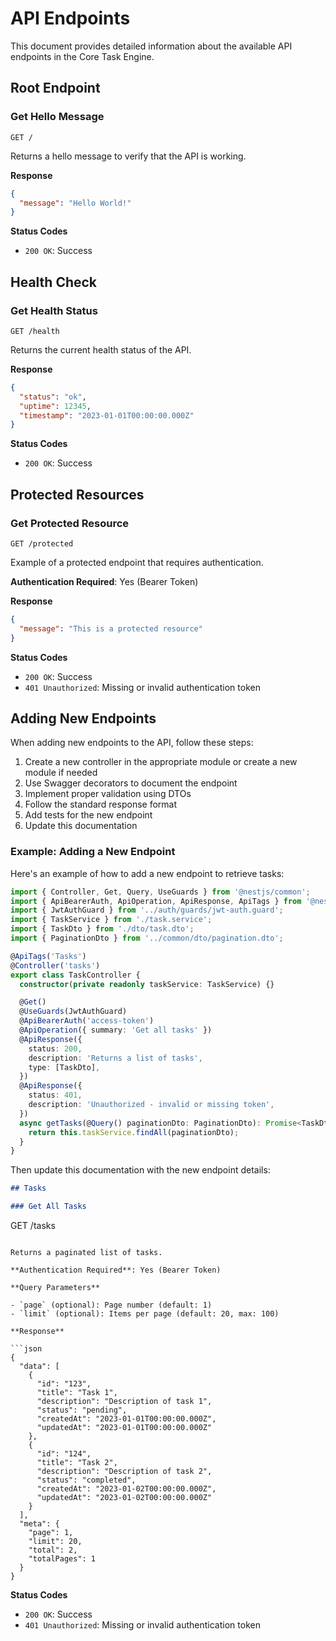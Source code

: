 # API Endpoints

This document provides detailed information about the available API endpoints in the Core Task Engine.

## Root Endpoint

### Get Hello Message

```
GET /
```

Returns a hello message to verify that the API is working.

**Response**

```json
{
  "message": "Hello World!"
}
```

**Status Codes**

- `200 OK`: Success

## Health Check

### Get Health Status

```
GET /health
```

Returns the current health status of the API.

**Response**

```json
{
  "status": "ok",
  "uptime": 12345,
  "timestamp": "2023-01-01T00:00:00.000Z"
}
```

**Status Codes**

- `200 OK`: Success

## Protected Resources

### Get Protected Resource

```
GET /protected
```

Example of a protected endpoint that requires authentication.

**Authentication Required**: Yes (Bearer Token)

**Response**

```json
{
  "message": "This is a protected resource"
}
```

**Status Codes**

- `200 OK`: Success
- `401 Unauthorized`: Missing or invalid authentication token

## Adding New Endpoints

When adding new endpoints to the API, follow these steps:

1. Create a new controller in the appropriate module or create a new module if needed
2. Use Swagger decorators to document the endpoint
3. Implement proper validation using DTOs
4. Follow the standard response format
5. Add tests for the new endpoint
6. Update this documentation

### Example: Adding a New Endpoint

Here's an example of how to add a new endpoint to retrieve tasks:

```typescript
import { Controller, Get, Query, UseGuards } from '@nestjs/common';
import { ApiBearerAuth, ApiOperation, ApiResponse, ApiTags } from '@nestjs/swagger';
import { JwtAuthGuard } from '../auth/guards/jwt-auth.guard';
import { TaskService } from './task.service';
import { TaskDto } from './dto/task.dto';
import { PaginationDto } from '../common/dto/pagination.dto';

@ApiTags('Tasks')
@Controller('tasks')
export class TaskController {
  constructor(private readonly taskService: TaskService) {}

  @Get()
  @UseGuards(JwtAuthGuard)
  @ApiBearerAuth('access-token')
  @ApiOperation({ summary: 'Get all tasks' })
  @ApiResponse({ 
    status: 200, 
    description: 'Returns a list of tasks',
    type: [TaskDto],
  })
  @ApiResponse({ 
    status: 401, 
    description: 'Unauthorized - invalid or missing token',
  })
  async getTasks(@Query() paginationDto: PaginationDto): Promise<TaskDto[]> {
    return this.taskService.findAll(paginationDto);
  }
}
```

Then update this documentation with the new endpoint details:

```markdown
## Tasks

### Get All Tasks

```
GET /tasks
```

Returns a paginated list of tasks.

**Authentication Required**: Yes (Bearer Token)

**Query Parameters**

- `page` (optional): Page number (default: 1)
- `limit` (optional): Items per page (default: 20, max: 100)

**Response**

```json
{
  "data": [
    {
      "id": "123",
      "title": "Task 1",
      "description": "Description of task 1",
      "status": "pending",
      "createdAt": "2023-01-01T00:00:00.000Z",
      "updatedAt": "2023-01-01T00:00:00.000Z"
    },
    {
      "id": "124",
      "title": "Task 2",
      "description": "Description of task 2",
      "status": "completed",
      "createdAt": "2023-01-02T00:00:00.000Z",
      "updatedAt": "2023-01-02T00:00:00.000Z"
    }
  ],
  "meta": {
    "page": 1,
    "limit": 20,
    "total": 2,
    "totalPages": 1
  }
}
```

**Status Codes**

- `200 OK`: Success
- `401 Unauthorized`: Missing or invalid authentication token
``` 